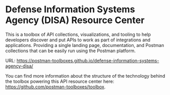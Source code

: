 # Defense Information Systems Agency (DISA) Resource Center
This is a toolbox of API collections, visualizations, and tooling to help developers discover and put APIs to work as part of integrations and applications. Providing a single landing page, documentation, and Postman collections that can be easily run using the Postman platform.

URL: https://postman-toolboxes.github.io/defense-information-systems-agency-disa/

You can find more information about the structure of the technology behind the toolbox powering this API resource center here: https://github.com/postman-toolboxes/toolbox.
